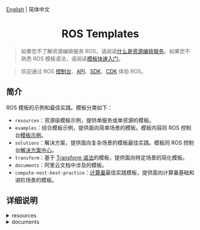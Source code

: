 [English](./README.md) | 简体中文

<h1 align="center">ROS Templates</h1>

> 如果您不了解资源编排服务 ROS，请阅读[什么是资源编排服务](https://www.alibabacloud.com/help/resource-orchestration-service/latest/what-is-ros)。如果您不熟悉 ROS 模板语法，请阅读[模板快速入门](https://www.alibabacloud.com/help/resource-orchestration-service/latest/get-started-with-templates)。

> 欢迎通过 ROS [控制台](https://ros.console.aliyun.com/cn-beijing/stacks/create)、[API](https://api.aliyun.com/product/ROS)、[SDK](https://api.aliyun.com/api-tools/sdk/ROS)、[CDK](https://www.alibabacloud.com/help/resource-orchestration-service/latest/ros-cdk-overview) 体验 ROS。

## 简介
ROS 模板的示例和最佳实践。模板分类如下：

- `resources`：资源级模板示例，提供单服务或单资源的模板。
- `examples`：综合模板示例，提供面向简单场景的模板。模板内容同 ROS 控制台[模板示例](https://ros.console.aliyun.com/cn-beijing/samples)。
- `solutions`：解决方案，提供面向复杂场景的模板最佳实践。模板同 ROS 控制台[解决方案中心](https://ros.console.aliyun.com/cn-beijing/solutions)。
- `transform`：基于 [Transform 语法](https://www.alibabacloud.com/help/resource-orchestration-service/latest/template-syntax-transform)的模板，提供面向特定场景的简化模板。
- `documents`：阿里云文档中涉及的模板。
- `compute-nest-best-practice`：[计算巢](https://www.alibabacloud.com/help/computing-nest)最佳实践模板，提供面向计算巢基础和进阶场景的模板。


## 详细说明
<details>
  <summary>resources</summary>

| 模板                                                                                         | 说明                                                                                                                                 |
| -------------------------------------------------------------------------------------------- |------------------------------------------------------------------------------------------------------------------------------------|
| [acm/configuration.yml](./resources/acm/configuration.yml)                                   | ACM Namespace/Configuration 资源示例                                                                                                   |
| [actiontrail/trail-logging.yml](./resources/actiontrail/trail-logging.yml)                   | ACTIONTRAIL Trail/TrailLogging 资源示例                                                                                                |
| [apigateway/api.yml](./resources/apigateway/api.yml)                                         | ApiGateway Api/Group/App/Deployment/Authorization/Signature/SignatureBinding/TrafficControl/TrafficControlBinding/ 资源示例            |
| [apigateway/custom-domain.yml](./resources/apigateway/custom-domain.yml)                     | ApiGateway CustomDomain 资源示例                                                                                                       |
| [apigateway/instance.yml](./resources/apigateway/instance.yml)                               | ApiGateway Instance 资源示例                                                                                                           |
| [apigateway/stage-config.yml](./resources/apigateway/stage-config.yml)                       | ApiGateway StageConfig 资源示例                                                                                                        |
| [apigateway/vpc-access-config.yml](./resources/apigateway/vpc-access-config.yml)             | ApiGateway VpcAccessConfig 资源示例                                                                                                    |
| [arms/alert-contact-group.yml](./resources/arms/alert-contact-group.yml)                     | ARMS AlertContact/AlertContactGroup 资源示例                                                                                           |
| [arms/retcode-app.yml](./resources/arms/retcode-app.yml)                                     | ARMS RetcodeApp 资源示例                                                                                                               |
| [asm/service-mesh.yml](./resources/asm/service-mesh.yml)                                     | ASM ServiceMesh 资源示例                                                                                                               |
| [bss/wait-order.yml](./resources/bss/wait-order.yml)                                         | BSS WaitOrder 资源示例                                                                                                                 |
| [cas/certificate.yml](./resources/cas/certificate.yml)                                       | CAS Certificate 资源示例                                                                                                               |
| [cdn/domain.yml](./resources/cdn/domain.yml)                                                 | CDN Domain/DomainConfig 资源示例                                                                                                       |
| [cen/cen.yml](./resources/cen/cen.yml)                                                       | CEN 资源示例                                                                                                                           |
| [cms/contact.yml](./resources/cms/contact.yml)                                               | CMS Contact/ContactGroup/DynamicTagGroup 资源示例                                                                                      |
| [cms/event-rule-targets.yml](./resources/cms/event-rule-targets.yml)                         | CMS EventRuleTargets 资源示例                                                                                                          |
| [cms/event-rule.yml](./resources/cms/event-rule.yml)                                         | CMS EventRule 资源示例                                                                                                                 |
| [cms/group-metric-rule.yml](./resources/cms/group-metric-rule.yml)                           | CMS GroupMetricRule/MetricRuleTargets 资源示例                                                                                         |
| [cms/metric-rule-template.yml](./resources/cms/metric-rule-template.yml)                     | CMS MetricRuleTemplate 资源示例                                                                                                        |
| [cms/monitor-group.yml](./resources/cms/monitor-group.yml)                                   | CMS MonitorGroup/MonitorGroupInstances 资源示例                                                                                        |
| [cms/monitoring-agent-process.yml](./resources/cms/monitoring-agent-process.yml)             | CMS MonitoringAgentProcess 资源示例                                                                                                    |
| [cms/site-monitor.yml](./resources/cms/site-monitor.yml)                                     | CMS SiteMonitor 资源示例                                                                                                               |
| [config/config.yml](./resources/config/config.yml)                                           | Config Rule 资源示例                                                                                                                   |
| [cr/instance-endpoint-acl-policy.yml](./resources/cr/instance-endpoint-acl-policy.yml)       | CR InstanceEndpointAclPolicy 资源示例                                                                                                  |
| [cr/namespace.yml](./resources/cr/namespace.yml)                                             | CR NameSpace 资源示例                                                                                                                  |
| [cr/repository.yml](./resources/cr/repository.yml)                                           | CR Repository 资源示例                                                                                                                 |
| [cs/any-cluster.yml](./resources/cs/any-cluster.yml)                                         | CS AnyCluster 资源示例                                                                                                                 |
| [cs/kubernetes-cluster.yml](./resources/cs/kubernetes-cluster.yml)                           | CS KubernetesCluster 资源示例                                                                                                          |
| [cs/managed-edge-kubernetes-cluster.yml](./resources/cs/managed-edge-kubernetes-cluster.yml) | CS ManagedEdgeKubernetesCluster 资源示例                                                                                               |
| [cs/managed-kubernetes-cluster.yml](./resources/cs/managed-kubernetes-cluster.yml)           | CS ManagedKubernetesCluster 资源示例                                                                                                   |
| [cs/serverless-kubernetes-cluster.yml](./resources/cs/serverless-kubernetes-cluster.yml)     | CS ServerlessKubernetesCluster 资源示例                                                                                                |
| [datahub/topic.yml](./resources/datahub/topic.yml)                                           | DataHub Project/Topic 资源示例                                                                                                         |
| [dns/domain-record.yml](./resources/dns/domain-record.yml)                                   | DNS DomainRecord 资源示例                                                                                                              |
| [dns/domain.yml](./resources/dns/domain.yml)                                                 | DNS Domain/DomainGroup 资源示例                                                                                                        |
| [drds/drds-instance.yml](./resources/drds/drds-instance.yml)                                 | DrdsInstance 资源示例                                                                                                                  |
| [dts/consumer-group.yml](./resources/dts/consumer-group.yml)                                 | DTS SubscriptionInstance 资源示例                                                                                                      |
| [dts/dts.yml](./resources/dts/dts.yml)                                                       | DTS MigrationJob/SynchronizationJob 资源示例                                                                                           |
| [dts/subscription-instance.yml](./resources/dts/subscription-instance.yml)                   | DTS SubscriptionInstance/ConsumerGroup 资源示例                                                                                        |
| [eci/container-group.yml](./resources/eci/container-group.yml)                               | ECI ContainerGroup 资源示例                                                                                                            |
| [eci/image-cache.yml](./resources/eci/image-cache.yml)                                       | ECI ImageCache 资源示例                                                                                                                |
| [ecs/assign-private-ip-addresses.yml](./resources/ecs/assign-private-ip-addresses.yml)       | ECS AssignPrivateIpAddresses 资源示例                                                                                                  |
| [ecs/auto-snapshot-policy.yml](./resources/ecs/auto-snapshot-policy.yml)                     | ECS AutoSnapshotPolicy 资源示例                                                                                                        |
| [ecs/custom-image.yml](./resources/ecs/custom-image.yml)                                     | ECS CustomImage/CopyImage 资源示例                                                                                                     |
| [ecs/dedicated-host.yml](./resources/ecs/dedicated-host.yml)                                 | ECS DedicatedHost 资源示例                                                                                                             |
| [ecs/deployment-set.yml](./resources/ecs/deployment-set.yml)                                 | ECS DeploymentSet 资源示例                                                                                                             |
| [ecs/disk-attachment.yml](./resources/ecs/disk-attachment.yml)                               | ECS DiskAttachment/Snapshot 资源示例                                                                                                   |
| [ecs/disk.yml](./resources/ecs/disk.yml)                                                     | ECS Disk 资源示例                                                                                                                      |
| [ecs/forward-entry.yml](./resources/ecs/forward-entry.yml)                                   | ECS ForwardEntry 资源示例                                                                                                              |
| [ecs/hpc-cluster.yml](./resources/ecs/hpc-cluster.yml)                                       | ECS HpcCluster 资源示例                                                                                                                |
| [ecs/instance-clone.yml](./resources/ecs/instance-clone.yml)                                 | ECS Instance Clone 资源示例                                                                                                            |
| [ecs/instance-group.yml](./resources/ecs/instance-group.yml)                                 | ECS InstanceGroup/InstanceGroupClone/Command/Invocation 资源示例                                                                       |
| [ecs/instance.yml](./resources/ecs/instance.yml)                                             | ECS instance/EIP/NatGateway/SSHKeyPair 资源示例                                                                                        |
| [ecs/join-security-group.yml](./resources/ecs/join-security-group.yml)                       | ECS JoinSecurityGroup 资源示例                                                                                                         |
| [ecs/launch-template.yml](./resources/ecs/launch-template.yml)                               | ECS LaunchTemplate/AutoProvisioningGroup 资源示例                                                                                      |
| [ecs/nat-gateway.yml](./resources/ecs/nat-gateway.yml)                                       | ECS NatGateway/BandwidthPackage 资源示例                                                                                               |
| [ecs/network-interface-attachment.yml](./resources/ecs/network-interface-attachment.yml)     | ECS NetworkInterface/NetworkInterfaceAttachment 资源示例                                                                               |
| [ecs/prepay-instance.yml](./resources/ecs/prepay-instance.yml)                               | ECS PrepayInstance 资源示例                                                                                                            |
| [ecs/route.yml](./resources/ecs/route.yml)                                                   | ECS Route/AssignIpv6Addresses 资源示例                                                                                                 |
| [ecs/run-command.yml](./resources/ecs/run-command.yml)                                       | ECS RunCommand 资源示例                                                                                                                |
| [ecs/s-nat-entry.yml](./resources/ecs/s-nat-entry.yml)                                       | ECS SecurityGroupIngress 资源示例                                                                                                      |
| [ecs/security-group-clone.yml](./resources/ecs/security-group-clone.yml)                     | ECS SecurityGroupClone 资源示例                                                                                                        |
| [ecs/security-group-egress.yml](./resources/ecs/security-group-egress.yml)                   | ECS SecurityGroupEgress 资源示例                                                                                                       |
| [ecs/security-group-ingress.yml](./resources/ecs/security-group-ingress.yml)                 | ECS SecurityGroupIngress 资源示例                                                                                                      |
| [edas/cluster-member.yml](./resources/edas/cluster-member.yml)                               | EDAS ClusterMember 资源示例                                                                                                            |
| [edas/cluster.yml](./resources/edas/cluster.yml)                                             | EDAS Cluster/App/DeployGroup 资源示例                                                                                                  |
| [ehpc/cluster.yml](./resources/ehpc/cluster.yml)                                             | EHPC Cluster 资源示例                                                                                                                  |
| [elasticsearch/instance.yml](./resources/elasticsearch/instance.yml)                         | ElasticSearch Instance 资源示例                                                                                                        |
| [emr/cluster.yml](./resources/emr/cluster.yml)                                               | EMR Cluster 资源示例                                                                                                                   |
| [ess/scaling-group-enable.yml](./resources/ess/scaling-group-enable.yml)                     | ESS ScalingConfiguration/ScalingGroupEnable 资源示例                                                                                   |
| [ess/scaling-group.yml](./resources/ess/scaling-group.yml)                                   | ESS ScalingGroup/ScalingRule/AlarmTask/AlarmTaskEnable/LifecycleHook/ScheduledTask 资源示例                                            |
| [fc/custom-domain.yml](./resources/fc/custom-domain.yml)                                     | FC CustomDomain 资源示例                                                                                                               |
| [fc/function-invoker.yml](./resources/fc/function-invoker.yml)                               | FC FunctionInvoker/Trigger/Version/Alias/ProvisionConfig 资源示例                                                                      |
| [fnf/flow.yml](./resources/fnf/flow.yml)                                                     | FNF Flow/Schedule 资源示例                                                                                                             |
| [ga/ga-ip-v6.yml](./resources/ga/ga-ip-v6.yml)                                               | GA Accelerator/ BandwidthPackage/IpSets/Listener/EndpointGroup/BandwidthPackageAcceleratorAddition 资源示例                            |
| [gws/cluster.yml](./resources/gws/cluster.yml)                                               | GWS Cluster/Instance 资源示例                                                                                                          |
| [iot/device-group.yml](./resources/iot/device-group.yml)                                     | IOT DeviceGroup 资源示例                                                                                                               |
| [iot/device.yml](./resources/iot/device.yml)                                                 | IOT Product/Device 资源示例                                                                                                            |
| [iot/rule.yml](./resources/iot/rule.yml)                                                     | IOT Rule/RuleAction 资源示例                                                                                                           |
| [kafka/instance.yml](./resources/kafka/instance.yml)                                         | Kafka Instance/Topic 资源示例                                                                                                          |
| [kms/key.yml](./resources/kms/key.yml)                                                       | KMS Key/Alias 资源示例                                                                                                                 |
| [kms/secret.yml](./resources/kms/secret.yml)                                                 | KMS Secret 资源示例                                                                                                                    |
| [marketplace/order.yml](./resources/marketplace/order.yml)                                   | MarketPlace Order 资源示例                                                                                                             |
| [memcache/instance.yml](./resources/memcache/instance.yml)                                   | Memcache Instance/WhiteList 资源示例                                                                                                   |
| [mns/subscription.yml](./resources/mns/subscription.yml)                                     | MNS Queue/Topic/Subscription 资源示例                                                                                                  |
| [mongodb/mongo-db-instance.yml](./resources/mongodb/mongo-db-instance.yml)                   | MONGODB Instance 资源示例                                                                                                              |
| [mongodb/serverless-instance.yml](./resources/mongodb/serverless-instance.yml)               | MONGODB ServerlessInstance 资源示例                                                                                                    |
| [mongodb/sharding-instance.yml](./resources/mongodb/sharding-instance.yml)                   | MONGODB ShardingInstance 资源示例                                                                                                      |
| [mse/cluster.yml](./resources/mse/cluster.yml)                                               | MSE Cluster 资源示例                                                                                                                   |
| [nas/nas.yml](./resources/nas/nas.yml)                                                       | NAS AccessGroupName/AccessRule/FileSystem/MountTarget 资源示例                                                                         |
| [oos/oos.yml](./resources/oos/oos.yml)                                                       | OOS Template/Execution 资源示例                                                                                                        |
| [oos/parameter.yml](./resources/oos/parameter.yml)                                           | OOS Parameter 资源示例                                                                                                                 |
| [oss/bucket.yml](./resources/oss/bucket.yml)                                                 | OSS Bucket 资源示例                                                                                                                    |
| [ots/ots.yml](./resources/ots/ots.yml)                                                       | OTS Table/Instance/VpcBinder 资源示例                                                                                                  |
| [polardb/polardb.yml](./resources/polardb/polardb.yml)                                       | POLARDB DBCluster/Account/DBInstance/DBNodes/AccountPrivilege/DBClusterAccessWhiteList/DBClusterEndpointAddress 资源示例               |
| [privatelink/vpc-endpoint.yml](./resources/privatelink/vpc-endpoint.yml)                     | PrivateLink VpcEndpointService/VpcEndpoint 资源示例                                                                                    |
| [pvtz/pvtz.yml](./resources/pvtz/pvtz.yml)                                                   | PVTZ Zone/ZoneRecord/ZoneVpcBinder 资源示例                                                                                            |
| [ram/access-key.yml](./resources/ram/access-key.yml)                                         | RAM User/AccessKey 资源示例                                                                                                            |
| [ram/attach-policy-to-role.yml](./resources/ram/attach-policy-to-role.yml)                   | RAM Role/AttachPolicyToRole 资源示例                                                                                                   |
| [ram/managed-policy.yml](./resources/ram/managed-policy.yml)                                 | RAM ManagedPolicy 资源示例                                                                                                             |
| [ram/role.yml](./resources/ram/role.yml)                                                     | RAM Role 资源示例                                                                                                                      |
| [ram/saml-provider.yml](./resources/ram/saml-provider.yml)                                   | RAM SAMLProvider 资源示例                                                                                                              |
| [ram/user.yml](./resources/ram/user.yml)                                                     | RAM User/Group/AttachPolicyToUser/UserToGroupAddition 资源示例                                                                         |
| [rds/db-instance.yml](./resources/rds/db-instance.yml)                                       | RDS DBInstance/Account/AccountPrivilege 资源示例                                                                                       |
| [rds/prepay-db-instance.yml](./resources/rds/prepay-db-instance.yml)                         | RDS PrepayDBInstance 资源示例                                                                                                          |
| [redis/instance.yml](./resources/redis/instance.yml)                                         | Redis Instance/Whitelist and Account 资源示例                                                                                          |
| [redis/prepay-instance.yml](./resources/redis/prepay-instance.yml)                           | Redis PrepayInstance 资源示例                                                                                                          |
| [resourcemaneger/handshake.yml](./resources/resourcemaneger/handshake.yml)                   | ResourceManager Handshake 资源示例                                                                                                     |
| [resourcemaneger/resource-group.yml](./resources/resourcemaneger/resource-group.yml)         | ResourceManager ResourceGroup 资源示例                                                                                                 |
| [rocketmq/rocketmq.yml](./resources/rocketmq/rocketmq.yml)                                   | ROCKETMQ Instance/Topic 资源示例                                                                                                       |
| [ros/auto-enable-service.yml](./resources/ros/auto-enable-service.yml)                       | ROS AutoEnableService 资源示例                                                                                                         |
| [ros/custom-resource.yml](./resources/ros/custom-resource.yml)                               | ROS Custom 资源示例                                                                                                                    |
| [ros/stack.yml](./resources/ros/stack.yml)                                                   | ROS Nested Stack 资源示例                                                                                                              |
| [ros/wait-condition-handle.yml](./resources/ros/wait-condition-handle.yml)                   | ROS WaitConditionHandle 资源示例                                                                                                       |
| [ros/wait-condition.yml](./resources/ros/wait-condition.yml)                                 | ROS WaitCondition/WaitConditionHandle 资源示例                                                                                         |
| [sae/sae.yml](./resources/sae/sae.yml)                                                       | SAE Application/Namespace/SlbBinding 资源示例                                                                                          |
| [sag/acl.yml](./resources/sag/acl.yml)                                                       | SAG ACL/ACLRule/ACLAssociation 资源示例                                                                                                |
| [slb/access-control.yml](./resources/slb/access-control.yml)                                 | SLB AccessControl 资源示例                                                                                                             |
| [slb/backend-server-attachment.yml](./resources/slb/backend-server-attachment.yml)           | SLB LoadBalancer/MasterSlaveServerGroup/BackendServerAttachment 资源示例                                                               |
| [slb/listener.yml](./resources/slb/listener.yml)                                             | SLB LoadBalancer/Listener/LoadBalancerClone/Certificate/DomainExtension/VServerGroup/Rule 资源示例                                     |
| [sls/sls.yml](./resources/sls/sls.yml)                                                       | SLS Project/Logstore/Alert/Index/SavedSearch/LogtailConfig/MachineGroup/ApplyConfigToMachineGroup/ApiGatewayLogConfig 资源示例         |
| [tsdb/hi-tsdb-instance.yml](./resources/tsdb/hi-tsdb-instance.yml)                           | TSDB HiTSDBInstance 资源示例                                                                                                           |
| [vpc/anycast-eip.yml](./resources/vpc/anycast-eip.yml)                                       | VPC AnycastEIP/AnycastEIPAssociation 资源示例                                                                                          |
| [vpc/eip-association.yml](./resources/vpc/eip-association.yml)                               | VPC EIP/EIPAssociation 资源示例                                                                                                        |
| [vpc/eip-segment.yml](./resources/vpc/eip-segment.yml)                                       | VPC EIPSegment 资源示例                                                                                                                |
| [vpc/eip.yml](./resources/vpc/eip.yml)                                                       | VPC EIP 资源示例                                                                                                                       |
| [vpc/nat-gateway.yml](./resources/vpc/nat-gateway.yml)                                       | VPC NatGateway 资源示例                                                                                                                |
| [vpc/network-acl.yml](./resources/vpc/network-acl.yml)                                       | VPC NetworkAcl/NetworkAclAssociation 资源示例                                                                                          |
| [vpc/route-table.yml](./resources/vpc/route-table.yml)                                       | Vpc RouteTable 资源示例                                                                                                                |
| [vpc/router-interface-update.yml](./resources/vpc/router-interface-update.yml)               | Vpc RouterInterface 资源示例                                                                                                           |
| [vpc/router-interface.yml](./resources/vpc/router-interface.yml)                             | Vpc RouterInterface 资源示例                                                                                                           |
| [vpc/snat-entry.yml](./resources/vpc/snat-entry.yml)                                         | VPC NatGateway/Ipv6Gateway/Ipv6InternetBandwidth/EIP/EIPAssociation/SnatEntry/CommonBandwidthPackage/CommonBandwidthPackageIp 资源示例 |
| [waf/domain-config.yml](./resources/waf/domain-config.yml)                                   | Waf DomainConfig/AclRule/WafSwitch 资源示例                                                                                            |
| [waf/domain.yml](./resources/waf/domain.yml)                                                 | Waf Domain 资源示例                                                                                                                    |
| [waf/instance.yml](./resources/waf/instance.yml)                                             | WAF Instance 资源示例                                                                                                                  |
</details>

<details>
  <summary>documents</summary>

- trail

| 模板                                                                                                                                 | 说明                                                                                       |
|------------------------------------------------------------------------------------------------------------------------------------| ------------------------------------------------------------------------------------------ |
| [alb-7-layer-load-balancing.yml](./documents/trail/alb-7-layer-load-balancing.yml)                                                 | 实现 IPv4 服务的七层负载均衡 \| [教程](https://help.aliyun.com/document_detail/612746.htm) |
| [clb-4-layer-load-balancing.yml](./documents/trail/clb-4-layer-load-balancing.yml)                                                 | 四层 CLB 负载均衡 \| [教程](https://help.aliyun.com/document_detail/612746.htm)            |
| [clb-7-layer-load-balancing.yml](./documents/trail/clb-7-layer-load-balancing.yml)                                                 | 七层 CLB 负载均衡 \| [教程](https://help.aliyun.com/document_detail/611014.htm)            |
| [nlb-4-layer-load-balancing.yml](./documents/trail/nlb-4-layer-load-balancing.yml)                                                 | 实现 IPv4 服务的四层负载均衡 \| [教程](https://help.aliyun.com/document_detail/611685.htm) |
| [ecs-blog.yml](./documents/trail/ecs-blog.yml)                                                                                     | 搭建云上博客                                                                               |
| [ecs-lamp.yml](./documents/trail/ecs-lamp.yml)                                                                                     | 部署 LAMP 环境                                                                             |
| [ecs-lnmp.yml](./documents/trail/ecs-lnmp.yml)                                                                                     | 部署 LNMP 环境 \| [教程](https://help.aliyun.com/document_detail/611922.htm)               |
| [ecs-mount-nas-file-system.yml](./documents/trail/ecs-mount-nas-file-system.yml)                                                   | NAS 挂载到 ECS                                                                             |
| [ecs-online-education-video-course-sharing-website.yml](./documents/trail/ecs-online-education-video-course-sharing-website.yml)   | 搭建在线教育视频课程分享网站                                                               |
| [ecs-website.yml](./documents/trail/ecs-website.yml)                                                                               | 快速搭建网站 \| [教程](https://help.aliyun.com/document_detail/611918.htm)                 |
| [ga-accelerated-access-to-specified-ip.yml](./documents/trail/ga-accelerated-access-to-specified-ip.yml)                           | 加速访问指定 IP 的后端服务                                                                 |
| [oos-timing-management-of-ecs.yml](./documents/trail/oos-timing-management-of-ecs.yml)                                             | OOS 实现 ECS 的定时管理                                                                    |
| [polardb-mysql-htap-real-time-data-analysis.yml](./documents/trail/polardb-mysql-htap-real-time-data-analysis.yml)                 | PolarDB MySQL HTAP 实时数据分析                                                            |
| [polardb-postgresql-enterprise-performance-practice.yml](./documents/trail/polardb-postgresql-enterprise-performance-practice.yml) | PolarDB PostgreSQL 企业级性能实践                                                          |
| [ram-create-user-and-authorize.yml](./documents/trail/ram-create-user-and-authorize.yml)                                           | 创建 RAM 用户并授权                                                                        |
| [rds-create-account-database-and-connection.yml](./documents/trail/rds-create-account-database-and-connection.yml)                 | 创建连接 RDS 数据库并进行读写操作                                                          |
| [redis-game-player-leaderboard.yml](./documents/trail/redis-game-player-leaderboard.yml)                                           | Redis 游戏玩家排行榜                                                                       |
| [tair-restores-data-through-data-flashback.yml](./documents/trail/tair-restores-data-through-data-flashback.yml)                   | Tair 通过数据闪回恢复数据                                                                  |
</details>
